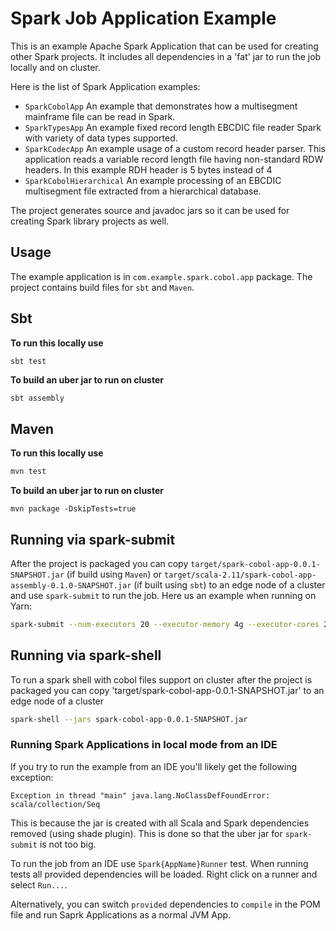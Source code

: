 # Spark Job Application Example

This is an example Apache Spark Application that can be used for creating other Spark projects.
It includes all dependencies in a 'fat' jar to run the job locally and on cluster.

Here is the list of Spark Application examples:

- `SparkCobolApp` An example that demonstrates how a multisegment mainframe file can be read in Spark.
- `SparkTypesApp` An example fixed record length EBCDIC file reader Spark with variety of data types supported.
- `SparkCodecApp` An example usage of a custom record header parser. This application reads a variable
  record length file having non-standard RDW headers. In this example RDH header is 5 bytes instead of 4
- `SparkCobolHierarchical` An example processing of an EBCDIC multisegment file extracted from a hierarchical database.

The project generates source and javadoc jars so it can be used for creating Spark library projects as well.

## Usage

The example application is in `com.example.spark.cobol.app` package. The project contains build files for `sbt` and `Maven`.

## Sbt

**To run this locally use**
```sh
sbt test
```

**To build an uber jar to run on cluster**
```
sbt assembly
```

## Maven

**To run this locally use**
```sh
mvn test
```

**To build an uber jar to run on cluster**
```
mvn package -DskipTests=true
```

## Running via spark-submit

After the project is packaged you can copy `target/spark-cobol-app-0.0.1-SNAPSHOT.jar` (if build using `Maven`) or `target/scala-2.11/spark-cobol-app-assembly-0.1.0-SNAPSHOT.jar` (if built using `sbt`)
to an edge node of a cluster and use `spark-submit` to run the job. Here us an example when running on Yarn:

```sh
spark-submit --num-executors 20 --executor-memory 4g --executor-cores 2 --master yarn --deploy-mode client --driver-cores 4 --driver-memory 4G --conf 'spark.yarn.executor.memoryOverhead=512' --class com.example.spark.cobol.app.SparkCobolApp spark-cobol-app-0.0.1-SNAPSHOT.jar
```

## Running via spark-shell

To run a spark shell with cobol files support on cluster after the project is packaged you can copy 'target/spark-cobol-app-0.0.1-SNAPSHOT.jar'
to an edge node of a cluster

```sh
spark-shell --jars spark-cobol-app-0.0.1-SNAPSHOT.jar
```


### Running Spark Applications in local mode from an IDE
If you try to run the example from an IDE you'll likely get the following exception: 

```Exception in thread "main" java.lang.NoClassDefFoundError: scala/collection/Seq```

This is because the jar is created with all Scala and Spark dependencies removed (using shade plugin). This is done so that the uber jar for `spark-submit` is not too big.

To run the job from an IDE use `Spark{AppName}Runner` test. When running tests all provided dependencies will be loaded.
Right click on a runner and select `Run...`.

Alternatively, you can switch `provided` dependencies to `compile` in the POM file and run Saprk Applications as a normal JVM App.
